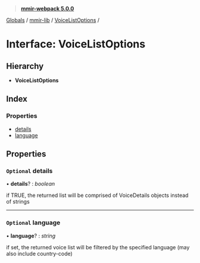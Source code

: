 > **[mmir-webpack 5.0.0](../README.md)**

[Globals](../README.md) / [mmir-lib](../modules/mmir_lib.md) / [VoiceListOptions](mmir_lib.voicelistoptions.md) /

# Interface: VoiceListOptions

## Hierarchy

* **VoiceListOptions**

## Index

### Properties

* [details](mmir_lib.voicelistoptions.md#optional-details)
* [language](mmir_lib.voicelistoptions.md#optional-language)

## Properties

### `Optional` details

• **details**? : *boolean*

if TRUE, the returned list will be comprised of VoiceDetails objects instead of strings

___

### `Optional` language

• **language**? : *string*

if set, the returned voice list will be filtered by the specified language (may also include country-code)